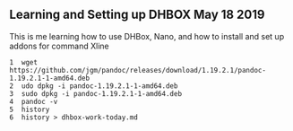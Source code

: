 ## Learning and Setting up DHBOX May 18 2019

This is me learning how to use DHBox, Nano, and how to install and set up addons for command Xline

    1  wget https://github.com/jgm/pandoc/releases/download/1.19.2.1/pandoc-1.19.2.1-1-amd64.deb
    2  udo dpkg -i pandoc-1.19.2.1-1-amd64.deb
    3  sudo dpkg -i pandoc-1.19.2.1-1-amd64.deb
    4  pandoc -v
    5  history
    6  history > dhbox-work-today.md
